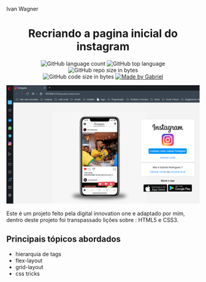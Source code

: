 Ivan Wagner


<h1 align="center"> Recriando a pagina inicial do instagram </h1>

<p align="center">
    <img alt="GitHub language count" src="https://img.shields.io/github/languages/count/gabriel4420/Recriando-a-pagina-inicial-do-insta">

  <img alt="GitHub top language" src="https://img.shields.io/github/languages/top/gabriel4420/Recriando-a-pagina-inicial-do-insta?logo=html">

  <img alt="GitHub repo size in bytes" src="https://img.shields.io/github/repo-size/gabriel4420/Recriando-a-pagina-inicial-do-insta?color=green">

  <br>

  <img alt="GitHub code size in bytes" src="https://img.shields.io/github/last-commit/Gabriel4420/Recriando-a-pagina-inicial-do-insta">

  <a href="https://www.linkedin.com/in/gabriel-rodrigues-perez-2069b072/">
    <img alt="Made by Gabriel" src="https://img.shields.io/badge/made%20by-Gabriel-%2304D361">
  </a>

  
</p>

![](principal.png)

<p>Este é um projeto feito pela digital innovation one e adaptado por mim, dentro deste projeto foi transpassado lições sobre : HTML5 e CSS3. </p>
<p>
<h2>Principais tópicos abordados</h2>
<ul align="left">
  <li>hierarquia de tags</li>
  <li>flex-layout</li>
  <li>grid-layout</li>
  <li>css tricks</li>
</ul>

</p>